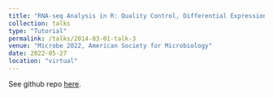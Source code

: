 ```yaml
---
title: "RNA-seq Analysis in R: Quality Control, Differential Expression and Gene Set Enrichment"
collection: talks
type: "Tutorial"
permalink: /talks/2014-03-01-talk-3
venue: "Microbe 2022, American Society for Microbiology"
date: 2022-05-27
location: "virtual"
---
```


See github repo [here](<https://github.com/BIGslu/2022_ASM_Microbe_RNAseq>).